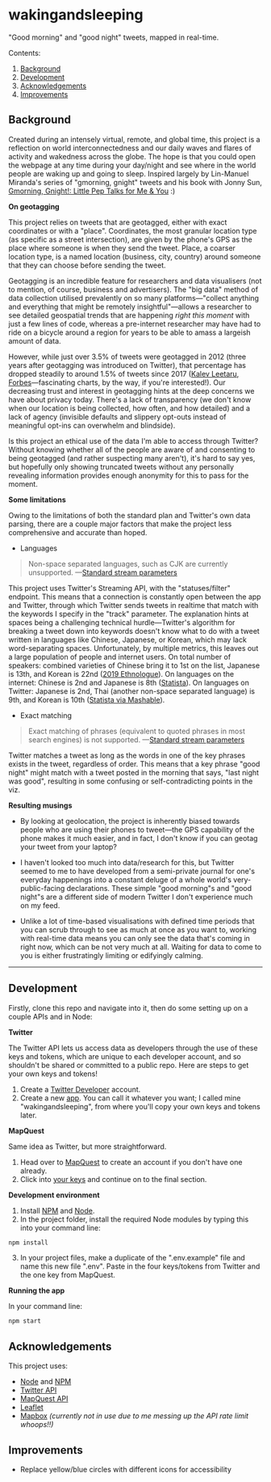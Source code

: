 # wakingandsleeping

"Good morning" and "good night" tweets, mapped in real-time.

Contents:
1. [Background](#background)
2. [Development](#development)
3. [Acknowledgements](#acknowledgements)
4. [Improvements](#improvements)

## Background

Created during an intensely virtual, remote, and global time, this project is a reflection on world interconnectedness and our daily waves and flares of activity and wakedness across the globe. The hope is that you could open the webpage at any time during your day/night and see where in the world people are waking up and going to sleep. Inspired largely by Lin-Manuel Miranda's series of "gmorning, gnight" tweets and his book with Jonny Sun, [Gmorning, Gnight!: Little Pep Talks for Me & You](https://bookshop.org/books/gmorning-gnight-little-pep-talks-for-me-you/9781984854278) :)

**On geotagging**

This project relies on tweets that are geotagged, either with exact coordinates or with a "place". Coordinates, the most granular location type (as specific as a street intersection), are given by the phone's GPS as the place where someone is when they send the tweet. Place, a coarser location type, is a named location (business, city, country) around someone that they can choose before sending the tweet.

Geotagging is an incredible feature for researchers and data visualisers (not to mention, of course, business and advertisers). The "big data" method of data collection utilised prevalently on so many platforms—"collect anything and everything that might be remotely insightful"—allows a researcher to see detailed geospatial trends that are happening *right this moment* with just a few lines of code, whereas a pre-internet researcher may have had to ride on a bicycle around a region for years to be able to amass a largeish amount of data.

However, while just over 3.5% of tweets were geotagged in 2012 (three years after geotagging was introduced on Twitter), that percentage has dropped steadily to around 1.5% of tweets since 2017 ([Kalev Leetaru, Forbes](https://www.forbes.com/sites/kalevleetaru/2019/03/04/visualizing-seven-years-of-twitters-evolution-2012-2018/#404c0cb07ccf)—fascinating charts, by the way, if you're interested!). Our decreasing trust and interest in geotagging hints at the deep concerns we have about privacy today. There's a lack of transparency (we don't know when our location is being collected, how often, and how detailed) and a lack of agency (invisible defaults and slippery opt-outs instead of meaningful opt-ins can overwhelm and blindside). 

Is this project an ethical use of the data I'm able to access through Twitter? Without knowing whether all of the people are aware of and consenting to being geotagged (and rather suspecting many aren't), it's hard to say yes, but hopefully only showing truncated tweets without any personally revealing information provides enough anonymity for this to pass for the moment.

**Some limitations**

Owing to the limitations of both the standard plan and Twitter's own data parsing, there are a couple major factors that make the project less comprehensive and accurate than hoped.

- Languages

> Non-space separated languages, such as CJK are currently unsupported. —[Standard stream parameters](https://developer.twitter.com/en/docs/tweets/filter-realtime/guides/basic-stream-parameters)

This project uses Twitter's Streaming API, with the "statuses/filter" endpoint. This means that a connection is constantly open between the app and Twitter, through which Twitter sends tweets in realtime that match with the keywords I specify in the "track" parameter. The explanation hints at spaces being a challenging technical hurdle—Twitter's algorithm for breaking a tweet down into keywords doesn't know what to do with a tweet written in languages like Chinese, Japanese, or Korean, which may lack word-separating spaces. Unfortunately, by multiple metrics, this leaves out a large population of people and internet users. On total number of speakers: combined varieties of Chinese bring it to 1st on the list, Japanese is 13th, and Korean is 22nd ([2019 Ethnologue](https://en.wikipedia.org/wiki/List_of_languages_by_total_number_of_speakers#Ethnologue_(2019,_23rd_edition))). On languages on the internet: Chinese is 2nd and Japanese is 8th ([Statista](https://www.statista.com/statistics/262946/share-of-the-most-common-languages-on-the-internet/)). On languages on Twitter: Japanese is 2nd, Thai (another non-space separated language) is 9th, and Korean is 10th ([Statista via Mashable](https://mashable.com/2013/12/17/twitter-popular-languages/)).

- Exact matching

> Exact matching of phrases (equivalent to quoted phrases in most search engines) is not supported. —[Standard stream parameters](https://developer.twitter.com/en/docs/tweets/filter-realtime/guides/basic-stream-parameters)

Twitter matches a tweet as long as the words in one of the key phrases exists in the tweet, regardless of order. This means that a key phrase "good night" might match with a tweet posted in the morning that says, "last night was good", resulting in some confusing or self-contradicting points in the viz.

**Resulting musings**

- By looking at geolocation, the project is inherently biased towards people who are using their phones to tweet—the GPS capability of the phone makes it much easier, and in fact, I don't know if you can geotag your tweet from your laptop?

- I haven't looked too much into data/research for this, but Twitter seemed to me to have developed from a semi-private journal for one's everyday happenings into a constant deluge of a whole world's very-public-facing declarations. These simple "good morning"s and "good night"s are a different side of modern Twitter I don't experience much on my feed.

- Unlike a lot of time-based visualisations with defined time periods that you can scrub through to see as much at once as you want to, working with real-time data means you can only see the data that's coming in right now, which can be not very much at all. Waiting for data to come to you is either frustratingly limiting or edifyingly calming.

---

## Development

Firstly, clone this repo and navigate into it, then do some setting up on a couple APIs and in Node:

**Twitter**

The Twitter API lets us access data as developers through the use of these keys and tokens, which are unique to each developer account, and so shouldn't be shared or committed to a public repo. Here are steps to get your own keys and tokens!
1. Create a [Twitter Developer](https://developer.twitter.com/en/apply-for-access) account.
2. Create a new [app](https://developer.twitter.com/en/apps). You can call it whatever you want; I called mine "wakingandsleeping", from where you'll copy your own keys and tokens later.

**MapQuest**

Same idea as Twitter, but more straightforward.
1. Head over to [MapQuest](https://developer.mapquest.com/plan_purchase/steps/business_edition/business_edition_free/register) to create an account if you don't have one already.
2. Click into [your keys](https://developer.mapquest.com/user/me/apps) and continue on to the final section.

**Development environment**

1. Install [NPM](https://www.npmjs.com/) and [Node](https://nodejs.org/en/).
2. In the project folder, install the required Node modules by typing this into your command line:
```bash
npm install
```
3. In your project files, make a duplicate of the ".env.example" file and name this new file ".env". Paste in the four keys/tokens from Twitter and the one key from MapQuest.

**Running the app**

In your command line:
```bash
npm start
```

## Acknowledgements
This project uses:
- [Node](https://nodejs.org/en/) and [NPM](https://www.npmjs.com/)
- [Twitter API](https://developer.twitter.com/)
- [MapQuest API](https://developer.mapquest.com/)
- [Leaflet](https://leafletjs.com/)
- [Mapbox](https://www.mapbox.com/) *(currently not in use due to me messing up the API rate limit whoops!!)*

## Improvements
- Replace yellow/blue circles with different icons for accessibility
